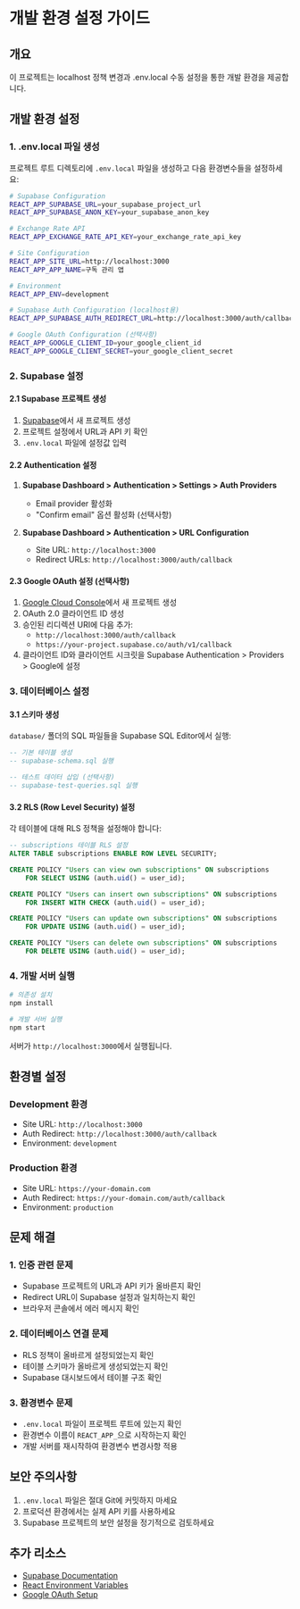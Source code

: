 # 개발 환경 설정 가이드

## 개요

이 프로젝트는 localhost 정책 변경과 .env.local 수동 설정을 통한 개발 환경을 제공합니다.

## 개발 환경 설정

### 1. .env.local 파일 생성

프로젝트 루트 디렉토리에 `.env.local` 파일을 생성하고 다음 환경변수들을 설정하세요:

```bash
# Supabase Configuration
REACT_APP_SUPABASE_URL=your_supabase_project_url
REACT_APP_SUPABASE_ANON_KEY=your_supabase_anon_key

# Exchange Rate API
REACT_APP_EXCHANGE_RATE_API_KEY=your_exchange_rate_api_key

# Site Configuration
REACT_APP_SITE_URL=http://localhost:3000
REACT_APP_APP_NAME=구독 관리 앱

# Environment
REACT_APP_ENV=development

# Supabase Auth Configuration (localhost용)
REACT_APP_SUPABASE_AUTH_REDIRECT_URL=http://localhost:3000/auth/callback

# Google OAuth Configuration (선택사항)
REACT_APP_GOOGLE_CLIENT_ID=your_google_client_id
REACT_APP_GOOGLE_CLIENT_SECRET=your_google_client_secret
```

### 2. Supabase 설정

#### 2.1 Supabase 프로젝트 생성
1. [Supabase](https://supabase.com/)에서 새 프로젝트 생성
2. 프로젝트 설정에서 URL과 API 키 확인
3. `.env.local` 파일에 설정값 입력

#### 2.2 Authentication 설정
1. **Supabase Dashboard > Authentication > Settings > Auth Providers**
   - Email provider 활성화
   - "Confirm email" 옵션 활성화 (선택사항)

2. **Supabase Dashboard > Authentication > URL Configuration**
   - Site URL: `http://localhost:3000`
   - Redirect URLs: `http://localhost:3000/auth/callback`

#### 2.3 Google OAuth 설정 (선택사항)
1. [Google Cloud Console](https://console.cloud.google.com/)에서 새 프로젝트 생성
2. OAuth 2.0 클라이언트 ID 생성
3. 승인된 리디렉션 URI에 다음 추가:
   - `http://localhost:3000/auth/callback`
   - `https://your-project.supabase.co/auth/v1/callback`
4. 클라이언트 ID와 클라이언트 시크릿을 Supabase Authentication > Providers > Google에 설정

### 3. 데이터베이스 설정

#### 3.1 스키마 생성
`database/` 폴더의 SQL 파일들을 Supabase SQL Editor에서 실행:

```sql
-- 기본 테이블 생성
-- supabase-schema.sql 실행

-- 테스트 데이터 삽입 (선택사항)
-- supabase-test-queries.sql 실행
```

#### 3.2 RLS (Row Level Security) 설정
각 테이블에 대해 RLS 정책을 설정해야 합니다:

```sql
-- subscriptions 테이블 RLS 설정
ALTER TABLE subscriptions ENABLE ROW LEVEL SECURITY;

CREATE POLICY "Users can view own subscriptions" ON subscriptions
    FOR SELECT USING (auth.uid() = user_id);

CREATE POLICY "Users can insert own subscriptions" ON subscriptions
    FOR INSERT WITH CHECK (auth.uid() = user_id);

CREATE POLICY "Users can update own subscriptions" ON subscriptions
    FOR UPDATE USING (auth.uid() = user_id);

CREATE POLICY "Users can delete own subscriptions" ON subscriptions
    FOR DELETE USING (auth.uid() = user_id);
```

### 4. 개발 서버 실행

```bash
# 의존성 설치
npm install

# 개발 서버 실행
npm start
```

서버가 `http://localhost:3000`에서 실행됩니다.

## 환경별 설정

### Development 환경
- Site URL: `http://localhost:3000`
- Auth Redirect: `http://localhost:3000/auth/callback`
- Environment: `development`

### Production 환경
- Site URL: `https://your-domain.com`
- Auth Redirect: `https://your-domain.com/auth/callback`
- Environment: `production`

## 문제 해결

### 1. 인증 관련 문제
- Supabase 프로젝트의 URL과 API 키가 올바른지 확인
- Redirect URL이 Supabase 설정과 일치하는지 확인
- 브라우저 콘솔에서 에러 메시지 확인

### 2. 데이터베이스 연결 문제
- RLS 정책이 올바르게 설정되었는지 확인
- 테이블 스키마가 올바르게 생성되었는지 확인
- Supabase 대시보드에서 테이블 구조 확인

### 3. 환경변수 문제
- `.env.local` 파일이 프로젝트 루트에 있는지 확인
- 환경변수 이름이 `REACT_APP_`으로 시작하는지 확인
- 개발 서버를 재시작하여 환경변수 변경사항 적용

## 보안 주의사항

1. `.env.local` 파일은 절대 Git에 커밋하지 마세요
2. 프로덕션 환경에서는 실제 API 키를 사용하세요
3. Supabase 프로젝트의 보안 설정을 정기적으로 검토하세요

## 추가 리소스

- [Supabase Documentation](https://supabase.com/docs)
- [React Environment Variables](https://create-react-app.dev/docs/adding-custom-environment-variables/)
- [Google OAuth Setup](https://developers.google.com/identity/protocols/oauth2)